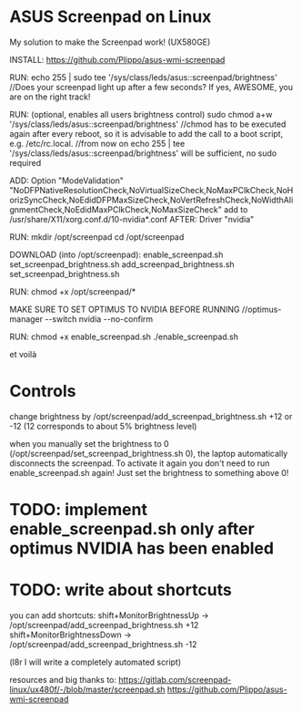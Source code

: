 # ASUS Screenpad on Linux
My solution to make the Screenpad work! (UX580GE)

INSTALL:
https://github.com/Plippo/asus-wmi-screenpad

RUN:
echo 255 | sudo tee '/sys/class/leds/asus::screenpad/brightness'
//Does your screenpad light up after a few seconds? If yes, AWESOME, you are on the right track!

RUN: (optional, enables all users brightness control)
sudo chmod a+w '/sys/class/leds/asus::screenpad/brightness'
//chmod has to be executed again after every reboot, so it is advisable to add the call to a boot script, e.g. /etc/rc.local.
//from now on echo 255 | tee '/sys/class/leds/asus::screenpad/brightness' will be sufficient, no sudo required

ADD:
Option "ModeValidation" "NoDFPNativeResolutionCheck,NoVirtualSizeCheck,NoMaxPClkCheck,NoHorizSyncCheck,NoEdidDFPMaxSizeCheck,NoVertRefreshCheck,NoWidthAlignmentCheck,NoEdidMaxPClkCheck,NoMaxSizeCheck"
add to /usr/share/X11/xorg.conf.d/10-nvidia*.conf AFTER: Driver "nvidia"


RUN:
mkdir /opt/screenpad
cd /opt/screenpad

DOWNLOAD (into /opt/screenpad):
enable_screenpad.sh
set_screenpad_brightness.sh
add_screenpad_brightness.sh
set_screenpad_brightness.sh

RUN:
chmod +x /opt/screenpad/*


MAKE SURE TO SET OPTIMUS TO NVIDIA BEFORE RUNNING
//optimus-manager --switch nvidia --no-confirm

RUN:
chmod +x enable_screenpad.sh
./enable_screenpad.sh

et voilà

# Controls

change brightness by /opt/screenpad/add_screenpad_brightness.sh +12 or -12 (12 corresponds to about 5% brightness level)

when you manually set the brightness to 0 (/opt/screenpad/set_screenpad_brightness.sh 0), the laptop automatically disconnects the screenpad.
To activate it again you don't need to run enable_screenpad.sh again! Just set the brightness to something above 0!

# TODO: implement enable_screenpad.sh only after optimus NVIDIA has been enabled


# TODO: write about shortcuts
you can add shortcuts:
shift+MonitorBrightnessUp  ->  /opt/screenpad/add_screenpad_brightness.sh +12
shift+MonitorBrightnessDown -> /opt/screenpad/add_screenpad_brightness.sh -12

(l8r I will write a completely automated script)




resources and big thanks to:
https://gitlab.com/screenpad-linux/ux480f/-/blob/master/screenpad.sh
https://github.com/Plippo/asus-wmi-screenpad
